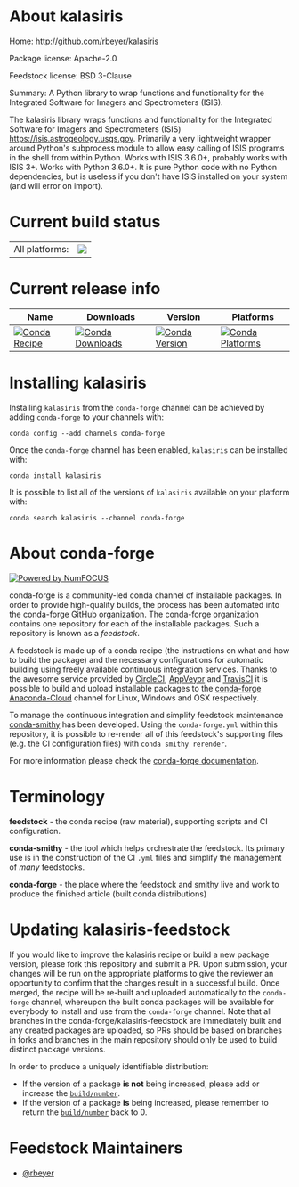 About kalasiris
===============

Home: http://github.com/rbeyer/kalasiris

Package license: Apache-2.0

Feedstock license: BSD 3-Clause

Summary: A Python library to wrap functions and functionality for the Integrated Software for Imagers and Spectrometers (ISIS).

The kalasiris library wraps functions and functionality for the
Integrated Software for Imagers and Spectrometers (ISIS)
<https://isis.astrogeology.usgs.gov>.
Primarily a very lightweight wrapper around Python's subprocess
module to allow easy calling of ISIS programs in the shell from
within Python.  Works with ISIS 3.6.0+, probably works with
ISIS 3+. Works with Python 3.6.0+.  It is pure Python code with
no Python dependencies, but is useless if you don't have ISIS
installed on your system (and will error on import).


Current build status
====================


<table><tr><td>All platforms:</td>
    <td>
      <a href="https://dev.azure.com/conda-forge/feedstock-builds/_build/latest?definitionId=6317&branchName=master">
        <img src="https://dev.azure.com/conda-forge/feedstock-builds/_apis/build/status/kalasiris-feedstock?branchName=master">
      </a>
    </td>
  </tr>
</table>

Current release info
====================

| Name | Downloads | Version | Platforms |
| --- | --- | --- | --- |
| [![Conda Recipe](https://img.shields.io/badge/recipe-kalasiris-green.svg)](https://anaconda.org/conda-forge/kalasiris) | [![Conda Downloads](https://img.shields.io/conda/dn/conda-forge/kalasiris.svg)](https://anaconda.org/conda-forge/kalasiris) | [![Conda Version](https://img.shields.io/conda/vn/conda-forge/kalasiris.svg)](https://anaconda.org/conda-forge/kalasiris) | [![Conda Platforms](https://img.shields.io/conda/pn/conda-forge/kalasiris.svg)](https://anaconda.org/conda-forge/kalasiris) |

Installing kalasiris
====================

Installing `kalasiris` from the `conda-forge` channel can be achieved by adding `conda-forge` to your channels with:

```
conda config --add channels conda-forge
```

Once the `conda-forge` channel has been enabled, `kalasiris` can be installed with:

```
conda install kalasiris
```

It is possible to list all of the versions of `kalasiris` available on your platform with:

```
conda search kalasiris --channel conda-forge
```


About conda-forge
=================

[![Powered by NumFOCUS](https://img.shields.io/badge/powered%20by-NumFOCUS-orange.svg?style=flat&colorA=E1523D&colorB=007D8A)](http://numfocus.org)

conda-forge is a community-led conda channel of installable packages.
In order to provide high-quality builds, the process has been automated into the
conda-forge GitHub organization. The conda-forge organization contains one repository
for each of the installable packages. Such a repository is known as a *feedstock*.

A feedstock is made up of a conda recipe (the instructions on what and how to build
the package) and the necessary configurations for automatic building using freely
available continuous integration services. Thanks to the awesome service provided by
[CircleCI](https://circleci.com/), [AppVeyor](https://www.appveyor.com/)
and [TravisCI](https://travis-ci.org/) it is possible to build and upload installable
packages to the [conda-forge](https://anaconda.org/conda-forge)
[Anaconda-Cloud](https://anaconda.org/) channel for Linux, Windows and OSX respectively.

To manage the continuous integration and simplify feedstock maintenance
[conda-smithy](https://github.com/conda-forge/conda-smithy) has been developed.
Using the ``conda-forge.yml`` within this repository, it is possible to re-render all of
this feedstock's supporting files (e.g. the CI configuration files) with ``conda smithy rerender``.

For more information please check the [conda-forge documentation](https://conda-forge.org/docs/).

Terminology
===========

**feedstock** - the conda recipe (raw material), supporting scripts and CI configuration.

**conda-smithy** - the tool which helps orchestrate the feedstock.
                   Its primary use is in the construction of the CI ``.yml`` files
                   and simplify the management of *many* feedstocks.

**conda-forge** - the place where the feedstock and smithy live and work to
                  produce the finished article (built conda distributions)


Updating kalasiris-feedstock
============================

If you would like to improve the kalasiris recipe or build a new
package version, please fork this repository and submit a PR. Upon submission,
your changes will be run on the appropriate platforms to give the reviewer an
opportunity to confirm that the changes result in a successful build. Once
merged, the recipe will be re-built and uploaded automatically to the
`conda-forge` channel, whereupon the built conda packages will be available for
everybody to install and use from the `conda-forge` channel.
Note that all branches in the conda-forge/kalasiris-feedstock are
immediately built and any created packages are uploaded, so PRs should be based
on branches in forks and branches in the main repository should only be used to
build distinct package versions.

In order to produce a uniquely identifiable distribution:
 * If the version of a package **is not** being increased, please add or increase
   the [``build/number``](https://conda.io/docs/user-guide/tasks/build-packages/define-metadata.html#build-number-and-string).
 * If the version of a package **is** being increased, please remember to return
   the [``build/number``](https://conda.io/docs/user-guide/tasks/build-packages/define-metadata.html#build-number-and-string)
   back to 0.

Feedstock Maintainers
=====================

* [@rbeyer](https://github.com/rbeyer/)

